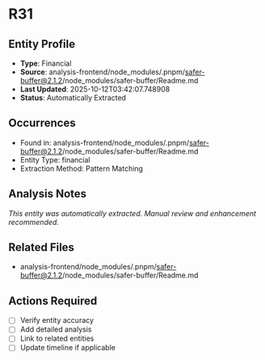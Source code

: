 # R31

## Entity Profile
- **Type**: Financial
- **Source**: analysis-frontend/node_modules/.pnpm/safer-buffer@2.1.2/node_modules/safer-buffer/Readme.md
- **Last Updated**: 2025-10-12T03:42:07.748908
- **Status**: Automatically Extracted

## Occurrences
- Found in: analysis-frontend/node_modules/.pnpm/safer-buffer@2.1.2/node_modules/safer-buffer/Readme.md
- Entity Type: financial
- Extraction Method: Pattern Matching

## Analysis Notes
*This entity was automatically extracted. Manual review and enhancement recommended.*

## Related Files
- analysis-frontend/node_modules/.pnpm/safer-buffer@2.1.2/node_modules/safer-buffer/Readme.md

## Actions Required
- [ ] Verify entity accuracy
- [ ] Add detailed analysis
- [ ] Link to related entities
- [ ] Update timeline if applicable
